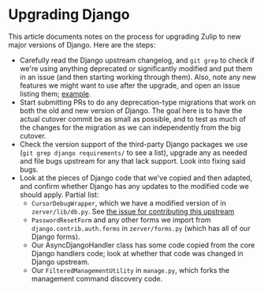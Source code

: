 # Upgrading Django

This article documents notes on the process for upgrading Zulip to
new major versions of Django.  Here are the steps:

* Carefully read the Django upstream changelog, and `git grep` to
  check if we're using anything deprecated or significantly modified
  and put them in an issue (and then starting working through them).
  Also, note any new features we might want to use after the upgrade,
  and open an issue listing them;
  [example](https://github.com/zulip/zulip/issues/2564).
* Start submitting PRs to do any deprecation-type migrations that work
  on both the old and new version of Django.  The goal here is to have
  the actual cutover commit be as small as possible, and to test as
  much of the changes for the migration as we can independently from
  the big cutover.
* Check the version support of the third-party Django packages we use
  (`git grep django requirements/` to see a list), upgrade any as
  needed and file bugs upstream for any that lack support.  Look into
  fixing said bugs.
* Look at the pieces of Django code that we've copied and then
  adapted, and confirm whether Django has any updates to the modified
  code we should apply.  Partial list:
  * `CursorDebugWrapper`, which we have a modified version of in
    `zerver/lib/db.py`.  See
    [the issue for contributing this upstream](https://github.com/zulip/zulip/issues/974)
  * `PasswordResetForm` and any other forms we import from
    `django.contrib.auth.forms` in `zerver/forms.py` (which has all of
    our Django forms).
  * Our AsyncDjangoHandler class has some code copied from the core
    Django handlers code; look at whether that code was changed in
    Django upstream.
  * Our `FilteredManagementUtility` in `manage.py`, which forks the
    management command discovery code.
